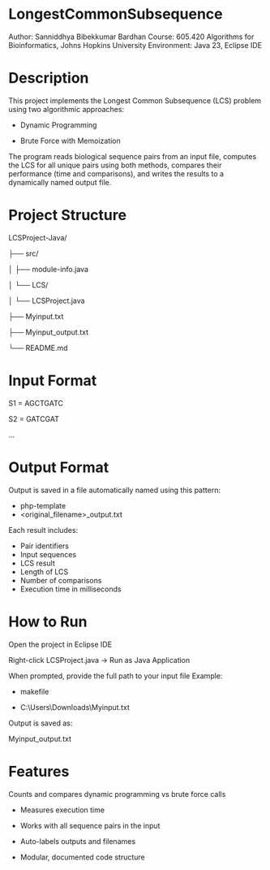 # LongestCommonSubsequence
Author: Sanniddhya Bibekkumar Bardhan
Course: 605.420 Algorithms for Bioinformatics, Johns Hopkins University
Environment: Java 23, Eclipse IDE
# Description
This project implements the Longest Common Subsequence (LCS) problem using two algorithmic approaches:

- Dynamic Programming

- Brute Force with Memoization

The program reads biological sequence pairs from an input file, computes the LCS for all unique pairs using both methods, compares their performance (time and comparisons), and writes the results to a dynamically named output file.
# Project Structure
LCSProject-Java/

├── src/

│   ├── module-info.java

│   └── LCS/

│       └── LCSProject.java

├── Myinput.txt

├── Myinput_output.txt

└── README.md
# Input Format
S1 = AGCTGATC

S2 = GATCGAT

...
# Output Format
Output is saved in a file automatically named using this pattern:
- php-template
- <original_filename>_output.txt

Each result includes:
- Pair identifiers
- Input sequences
- LCS result
- Length of LCS
- Number of comparisons
- Execution time in milliseconds


# How to Run
Open the project in Eclipse IDE

Right-click LCSProject.java → Run as Java Application

When prompted, provide the full path to your input file
Example:

- makefile

- C:\Users\Downloads\Myinput.txt

Output is saved as:


Myinput_output.txt

# Features
Counts and compares dynamic programming vs brute force calls

- Measures execution time

- Works with all sequence pairs in the input

- Auto-labels outputs and filenames

- Modular, documented code structure

